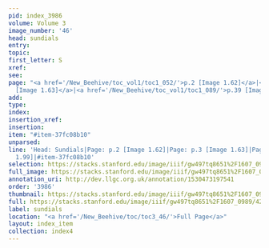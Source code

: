 ```yaml
---
pid: index_3986
volume: Volume 3
image_number: '46'
head: sundials
entry: 
topic: 
first_letter: S
xref: 
see: 
page: "<a href='/New_Beehive/toc_vol1/toc1_052/'>p.2 [Image 1.62]</a>|<a href='/New_Beehive/toc_vol1/toc1_053/'>p.3
  [Image 1.63]</a>|<a href='/New_Beehive/toc_vol1/toc1_089/'>p.39 [Image 1.99]</a>"
add: 
type: 
index: 
insertion_xref: 
insertion: 
item: "#item-37fc08b10"
unparsed: 
line: 'Head: Sundials|Page: p.2 [Image 1.62]|Page: p.3 [Image 1.63]|Page: p.39 [Image
  1.99]|#item-37fc08b10'
selection: https://stacks.stanford.edu/image/iiif/gw497tq8651%2F1607_0989/426,1266,537,125/full/0/default.jpg
full_image: https://stacks.stanford.edu/image/iiif/gw497tq8651%2F1607_0989/full/full/0/default.jpg
annotation_uri: http://dev.llgc.org.uk/annotation/1530473197541
order: '3986'
thumbnail: https://stacks.stanford.edu/image/iiif/gw497tq8651%2F1607_0989/426,1266,537,125/150,/0/default.jpg
full: https://stacks.stanford.edu/image/iiif/gw497tq8651%2F1607_0989/426,1266,537,125/full/0/default.jpg
label: sundials
location: "<a href='/New_Beehive/toc/toc3_46/'>Full Page</a>"
layout: index_item
collection: index4
---
```

